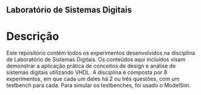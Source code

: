 ## Laboratório de Sistemas Digitais

# Descrição
Este repositório contém todos os experimentos desenvolvidos na disciplina de Laboratório de Sistemas Digitais. Os conteúdos aqui incluídos visam demonstrar a aplicação prática de conceitos de design e análise de sistemas digitais utilizando VHDL. A disciplina é composta por 8 experimentos, em que cada um deles há 2 ou três questões, com um testbench para cada. Para simular os testbenches, foi usado o ModelSim.
